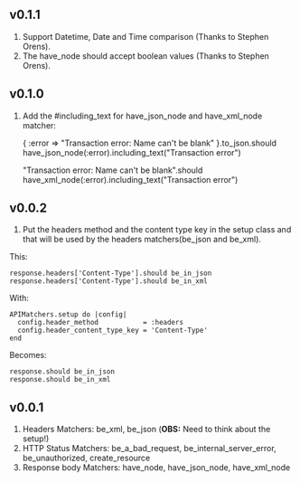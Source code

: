 ## v0.1.1

1) Support Datetime, Date and Time comparison (Thanks to Stephen Orens).
2) The have_node should accept boolean values (Thanks to Stephen Orens).

## v0.1.0

1) Add the #including_text for have_json_node and have_xml_node matcher:

    { :error => "Transaction error: Name can't be blank" }.to_json.should have_json_node(:error).including_text("Transaction error")

    "<error>Transaction error: Name can't be blank</error>".should have_xml_node(:error).including_text("Transaction error")

## v0.0.2

1) Put the headers method and the content type key in the setup class and that will be used by the headers matchers(be_json and be_xml).

This:

    response.headers['Content-Type'].should be_in_json
    response.headers['Content-Type'].should be_in_xml

With:

    APIMatchers.setup do |config|
      config.header_method           = :headers
      config.header_content_type_key = 'Content-Type'
    end

Becomes:

    response.should be_in_json
    response.should be_in_xml

## v0.0.1

1) Headers Matchers: be_xml, be_json (**OBS:** Need to think about the setup!)
2) HTTP Status Matchers: be_a_bad_request, be_internal_server_error, be_unauthorized, create_resource
3) Response body Matchers: have_node, have_json_node, have_xml_node
